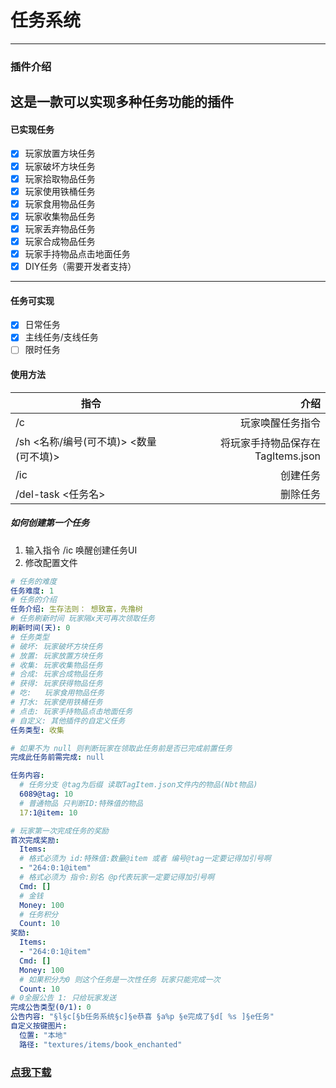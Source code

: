 # 任务系统
----
### 插件介绍
这是一款可以实现多种任务功能的插件
----
#### 已实现任务
- [x] 玩家放置方块任务
- [x] 玩家破坏方块任务
- [x] 玩家拾取物品任务
- [x] 玩家使用铁桶任务
- [x] 玩家食用物品任务
- [x] 玩家收集物品任务
- [x] 玩家丢弃物品任务
- [x] 玩家合成物品任务
- [x] 玩家手持物品点击地面任务
- [x] DIY任务（需要开发者支持）
----
#### 任务可实现
- [x] 日常任务
- [x] 主线任务/支线任务
- [ ] 限时任务
#### 使用方法
| 指令       | 介绍   |
| --------   | -----:  |
| /c     | 	玩家唤醒任务指令   |
| /sh <名称/编号(可不填)> <数量(可不填)>        |   将玩家手持物品保存在TagItems.json   |
| /ic        |    创建任务    |
| /del-task <任务名>        |    删除任务    |

##### 如何创建第一个任务
1. 输入指令 /ic 唤醒创建任务UI
2. 修改配置文件
```yaml
# 任务的难度
任务难度: 1
# 任务的介绍
任务介绍: 生存法则： 想致富，先撸树
# 任务刷新时间 玩家隔x天可再次领取任务
刷新时间(天): 0
# 任务类型
# 破坏: 玩家破坏方块任务
# 放置: 玩家放置方块任务
# 收集: 玩家收集物品任务
# 合成: 玩家合成物品任务
# 获得: 玩家获得物品任务
# 吃:   玩家食用物品任务
# 打水: 玩家使用铁桶任务
# 点击: 玩家手持物品点击地面任务
# 自定义: 其他插件的自定义任务
任务类型: 收集

# 如果不为 null 则判断玩家在领取此任务前是否已完成前置任务
完成此任务前需完成: null

任务内容:
  # 任务分支 @tag为后缀 读取TagItem.json文件内的物品(Nbt物品)
  6089@tag: 10
  # 普通物品 只判断ID:特殊值的物品
  17:1@item: 10

# 玩家第一次完成任务的奖励
首次完成奖励:
  Items:
  # 格式必须为 id:特殊值:数量@item 或者 编号@tag一定要记得加引号啊
  - "264:0:1@item"
  # 格式必须为 指令:别名 @p代表玩家一定要记得加引号啊
  Cmd: []
  # 金钱
  Money: 100
  # 任务积分
  Count: 10
奖励:
  Items:
  - "264:0:1@item"
  Cmd: []
  Money: 100
  # 如果积分为0 则这个任务是一次性任务 玩家只能完成一次
  Count: 10
# 0全服公告 1: 只给玩家发送
完成公告类型(0/1): 0
公告内容: "§l§c[§b任务系统§c]§e恭喜 §a%p §e完成了§d[ %s ]§e任务"
自定义按键图片:
  位置: "本地"
  路径: "textures/items/book_enchanted"
 ````

### [点我下载](https://www.minebbs.com/)

